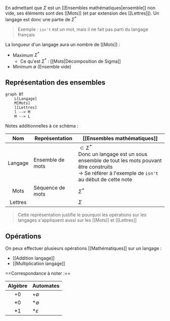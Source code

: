En admettant que $\Sigma$ est un [[Ensembles mathématiques|ensemble]] non vide, ses éléments sont des [[Mots]] (et par extension des [[Lettres]]). Un langage est donc une partie de $\Sigma^{*}$ 
> Exemple : `isn't` est un mot, mais il ne fait pas parti du langage français

La longueur d'un langage aura un nombre de [[Mots]] :
- Maximum $\Sigma^{*}$
	- Ce qu'est $\Sigma^{*}$ : [[Mots|Décomposition de Sigma]]
- Minimum $\emptyset$ (Ensemble vide)
## Représentation des ensembles
```mermaid
graph BT
	L[Langage]
	M[Mots]
	l[Lettres]
	l --> M
	M --> L
```
Notes additionnelles à ce schéma :

| Nom | Représentation | [[Ensembles mathématiques]] |
| :--: | ---- | ---- |
| Langage | Ensemble de mots | $\subset \Sigma^{*}$<br>Donc un langage est un sous ensemble de tout les mots pouvant être construits<br>-> Se référer à l'exemple de `isn't` au début de cette note |
| Mots | Séquence de mots | $\Sigma^{*}$ |
| Lettres |  | $\Sigma$ |
> Cette représentation justifie le pourquoi les opérations sur les langages s'appliquent aussi sur les [[Mots]] et [[Lettres]]

## Opérations
On peux effectuer plusieurs opérations [[Mathématiques]] sur un langage :
- [[Addition langage]]
- [[Multiplication langage]]


==Correspondance à noter :==

| Algèbre | Automates |
| :--: | ---- |
| $+0$ | $+\emptyset$ |
| $*0$ | $*\emptyset$ |
| $*1$ | $*\varepsilon$ |
